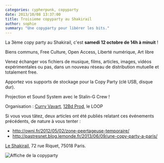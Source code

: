 ```yaml
---
categories: cypherpunk, copyparty
date: 2013/10/08 13:37:00
title: Troisieme copyparty au Shakirail
author: sophie
summary: "Une copyparty pour libérer les bits."
---
```


La 3ème copy party au Shakirail, c'est **samedi 12 octobre de 14h à minuit** !

Biens communs, Free Culture, Open Access, Liberté numérique, Art libre

Venez échanger vos fichiers de musique, films, articles, images, vidéos expérimentales ou
pas, dans un nouveau réseau de distribution mutuelle et totalement free.

Apportez vos supports de stockage pour la Copy Party (clé USB, disque dur).

Projection et Sound System avec le Stalin-G Crew !

Organisation : [Curry Vavart](http://www.curry-vavart.com/), [12Bd Prod](http://12bdprod.free.fr/), le LOOP

Si vous vous tâtez, deux articles ont été publiés relatant ces événements précédents, de nature à vous tenter :

* <http://owni.fr/2012/05/02/zone-peertageuse-temporaire/>
* <http://pastresnet.blog.lemonde.fr/2013/06/09/une-copy-party-a-paris/>

[Le Shakirail](http://shakirail.blogspot.fr/), 72 rue Riquet, 75018 Paris.

![Affiche de la copyparty](http://2.bp.blogspot.com/-9U7wUHPiD5k/UlKUx1_blTI/AAAAAAAABvw/9Ouq4b4Cg34/s1600/copyparty.jpg "Affiche de la copyparty")
